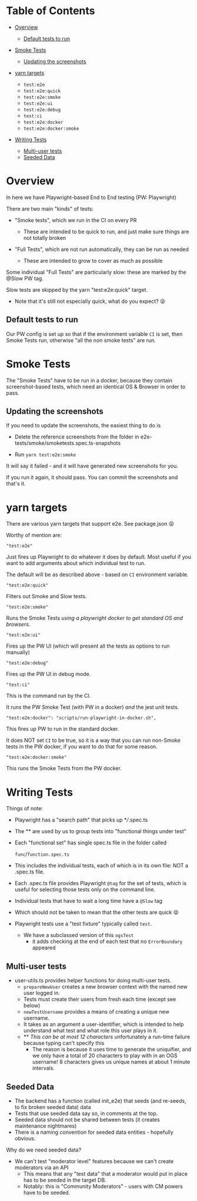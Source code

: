 # Table of Contents

-   [Overview](#overview)

    -   [Default tests to run](#default-tests-to-run)

-   [Smoke Tests](#smoke-tests)

    -   [Updating the screenshots](#updating-the-screenshots)

-   [yarn targets](#yarn-targets)

    -   `test:e2e`
    -   `test:e2e:quick`
    -   `test:e2e:smoke`
    -   `test:e2e:ui`
    -   `test:e2e:debug`
    -   `test:ci`
    -   `test:e2e:docker`
    -   `test:e2e:docker:smoke`

-   [Writing Tests](#writing-tests)

    -   [Multi-user tests](#multi-user-tests)
    -   [Seeded Data](#seeded-data)

# Overview

In here we have Playwright-based End to End testing (PW: Playwright)

There are two main "kinds" of tests:

-   "Smoke tests", which we run in the CI on every PR

    -   These are intended to be quick to run, and just make sure things are not totally broken

-   "Full Tests", which are not run automatically, they can be run as needed
    -   These are intended to grow to cover as much as possible

Some individual "Full Tests" are particularly slow: these are marked by the @Slow PW tag.

Slow tests are skipped by the yarn "test:e2e:quick" target.

-   Note that it's still not especially quick, what do you expect? 😝

## Default tests to run

Our PW config is set up so that if the environment variable `CI` is set, then Smoke Tests run,
otherwise "all the non smoke tests" are run.

# Smoke Tests

The "Smoke Tests" have to be run in a docker, because they contain screenshot-based tests, which need an identical OS & Browser in order to pass.

## Updating the screenshots

If you need to update the screenshots, the easiest thing to do is

-   Delete the reference screenshots from the folder in e2e-tests/smoke/smoketests.spec.ts-snapshots

-   Run `yarn test:e2e:smoke`

It will say it failed - and it will have generated new screenshots for you.

If you run it again, it should pass. You can commit the screenshots and that's it.

# yarn targets

There are various yarn targets that support e2e. See package.json 😝

Worthy of mention are:

    "test:e2e"

Just fires up Playwright to do whatever it does by default. Most useful if you want to add arguments about which individual test to run.

The default will be as described above - based on `CI` environment variable.

    "test:e2e:quick"

Filters out Smoke and Slow tests.

    "test:e2e:smoke"

Runs the Smoke Tests _using a playwright docker to get standard OS and browsers_.

    "test:e2e:ui"

Fires up the PW UI (which will present all the tests as options to run manually)

    "test:e2e:debug"

Fires up the PW UI in debug mode.

    "test:ci"

This is the command run by the CI.

It runs the PW Smoke Test (with PW in a docker) _and_ the jest unit tests.

    "test:e2e:docker": "scripts/run-playwright-in-docker.sh",

This fires up PW to run in the standard docker.

It does NOT set `CI` to be true, so it is a way that you can run non-Smoke tests in the PW docker, if you want to do that for some reason.

    "test:e2e:docker:smoke"

This runs the Smoke Tests from the PW docker.

# Writing Tests

Things of note:

-   Playwright has a "search path" that picks up \*_/_.spec.ts
-   The \*\* are used by us to group tests into "functional things under test"
-   Each "functional set" has single spec.ts file in the folder called

    `func`/`function.spec.ts`

-   This includes the individual tests, each of which is in its own file: NOT a .spec.ts file.
-   Each .spec.ts file provides Playwright `@tag` for the set of tests, which is useful for selecting those tests only on the command line.
-   Individual tests that have to wait a long time have a `@Slow` tag
-   Which should not be taken to mean that the other tests are quick 😝

-   Playwright tests use a "test fixture" typically called `test`.
    -   We have a subclassed version of this `ogsTest`
        -   it adds checking at the end of each test that no `ErrorBoundary` appeared

## Multi-user tests

-   user-utils.ts provides helper functions for doing multi-user tests.
    -   `prepareNewUser` creates a new browser context with the named new user logged in.
    -   Tests must create their users from fresh each time (except see below)
    -   `newTestUsername` provides a means of creating a unique new username.
    -   It takes as an argument a user-identifier, which is intended to help understand what test
        and what role this user plays in it.
    -   \*\* _This can be at most 12 characters_
        unfortunately a run-time failure because typing can't specify this
        -   The reason is because it uses time to generate the uniquifier, and we only have a total
            of 20 characters to play with in an OGS username! 8 characters gives us unique names at about 1 minute intervals.

## Seeded Data

-   The backend has a function (called init_e2e) that seeds (and re-seeds, to fix broken seeded data) data
-   Tests that use seeded data say so, in comments at the top.
-   Seeded data should not be shared between tests (it creates maintenance nightmares)
-   There is a naming convention for seeded data entities - hopefully obvious.

Why do we need seeded data?

-   We can't test "moderator level" features because we can't create moderators via an API
    -   This means that any "test data" that a moderator would put in place has to be seeded in the target DB.
    -   Notably: this is "Community Moderators" - users with CM powers have to be seeded.
